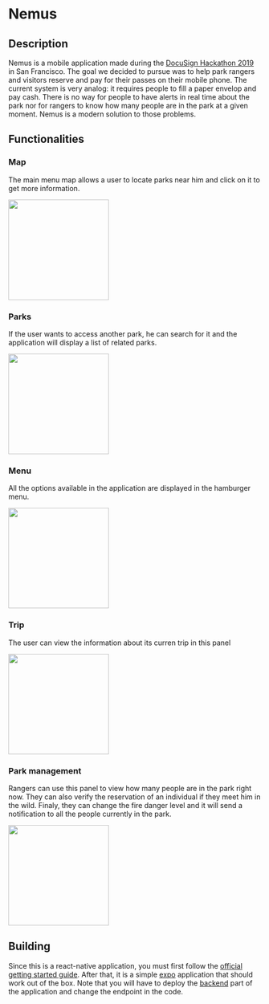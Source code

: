 # Nemus

## Description
Nemus is a mobile application made during the [DocuSign Hackathon 2019](https://www.eventbrite.com/e/docusign-hackathon-co-sponsored-by-google-cloud-with-10000-in-prizes-tickets-59621793389?aff=ebdssbdestsearch&internal_ref=login#) in San Francisco.
The goal we decided to pursue was to help park rangers and visitors reserve and pay for their passes on their mobile phone.
The current system is very analog: it requires people to fill a paper envelop and pay cash.
There is no way for people to have alerts in real time about the park nor for rangers to know how many people are in the park at a given moment.
Nemus is a modern solution to those problems.

## Functionalities

### Map
The main menu map allows a user to locate parks near him and click on it to get more information.

<img src="https://user-images.githubusercontent.com/2366731/63604415-833fe800-c580-11e9-8587-0c5fa01df38b.png" width="200">

### Parks
If the user wants to access another park, he can search for it and the application will display a list of related parks.

<img src="https://user-images.githubusercontent.com/2366731/63605466-dadf5300-c582-11e9-9929-c90a813c3fe1.png" width="200">

### Menu
All the options available in the application are displayed in the hamburger menu.

<img src="https://user-images.githubusercontent.com/2366731/63605068-0f064400-c582-11e9-8562-7df4dcb5176d.png" width="200">

### Trip
The user can view the information about its curren trip in this panel

<img src="https://user-images.githubusercontent.com/2366731/63605168-4117a600-c582-11e9-8d9f-f85f2cc6088b.png" width="200">


### Park management
Rangers can use this panel to view how many people are in the park right now.
They can also verify the reservation of an individual if they meet him in the wild.
Finaly, they can change the fire danger level and it will send a notification to all the people currently in the park.

<img src="https://user-images.githubusercontent.com/2366731/63605254-64425580-c582-11e9-9d87-957675132dce.png" width="200">

## Building
Since this is a react-native application, you must first follow the [official getting started guide](https://facebook.github.io/react-native/docs/getting-started.html).
After that, it is a simple [expo](https://expo.io/) application that should work out of the box.
Note that you will have to deploy the [backend](https://github.com/nemusapp/Backend) part of the application and change the endpoint in the code.
